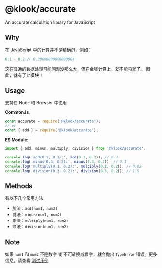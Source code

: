 # @klook/accurate

An accurate calculation library for JavaScript

## Why  
在 JavaScript 中的计算并不是精确的，例如：

```javascript
0.1 + 0.2 // 0.30000000000000004
```

这在普通的数据处理可能问题没那么大，但在金钱计算上，就不能将就了。
因此，就有了此模块！

## Usage  
支持在 Node 和 Browser 中使用

**CommonJs:**

```javascript
const accurate = require('@klook/accurate');
// or
const { add } = require('@klook/accurate');
```

**ES Module:**

```javascript
import { add, minus, multiply, division } from '@klook/accurate';

console.log('add(0.1, 0.2):', add(0.1, 0.2)); // 0.3
console.log('minus(0.3, 0.2):', minus(0.3, 0.2)); // 0.1
console.log('multiply(0.1, 0.2):', multiply(0.1, 0.2)); // 0.02
console.log('division(0.3, 0.2):', division(0.3, 0.2)); // 1.5
```

## Methods  
有以下几个常用方法

- 加法：`add(num1, num2)`
- 减法：`minus(num1, num2)`
- 乘法：`multiply(num1, num2)`
- 除法：`division(num1, num2)`

## Note
如果 `num1` 和 `num2` 不是数字 或 不可转换成数字，就会抛出 `TypeError` 错误。更多信息，请查看 [测试用例](https://bitbucket.org/klook/klk-accurate/src/master/test/)
